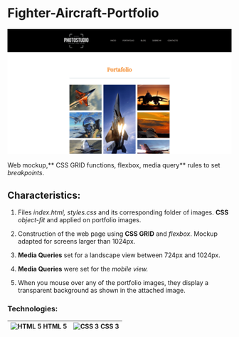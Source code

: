 # Fighter-Aircraft-Portfolio

![Fighter-Aircraft-Portfolio](./IMG/forREADME/p9-card.png "Fighter-Aircraft-Portfolio")

Web mockup,** CSS GRID functions, flexbox, media query** rules to set *breakpoints*.

## Characteristics:

1. Files *index.html, styles.css* and its corresponding folder of images. **CSS** *object-fit* and applied on portfolio images.

2. Construction of the web page using **CSS GRID** and *flexbox*. Mockup adapted for screens larger than 1024px.

3. **Media Queries** set for a landscape view between 724px and 1024px.

4. **Media Queries** were set for the *mobile view.*

5. When you mouse over any of the portfolio images, they display a transparent background as shown in the attached image.

### Technologies:
                    
| ![HTML 5](https://i.imgur.com/QmbHEsR.png "HTML 5") HTML 5 | ![CSS 3](https://i.imgur.com/O6lJ8iB.png "CSS 3") CSS 3
| ------------- | ------------- |